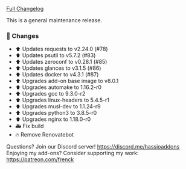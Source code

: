 [Full Changelog][changelog]

This is a general maintenance release.

### 🔨 Changes

- ⬆ Updates requests to v2.24.0 (#78)
- ⬆ Updates psutil to v5.7.2 (#83)
- ⬆ Updates zeroconf to v0.28.1 (#85)
- ⬆ Updates glances to v3.1.5 (#86)
- ⬆ Updates docker to v4.3.1 (#87)
- ⬆ Upgrades add-on base image to v8.0.1
- ⬆ Upgrades automake to 1.16.2-r0
- ⬆ Upgrades gcc to 9.3.0-r2
- ⬆ Upgrades linux-headers to 5.4.5-r1
- ⬆ Upgrades musl-dev to 1.1.24-r9
- ⬆ Upgrades python3 to 3.8.5-r0
- ⬆ Upgrades nginx to 1.18.0-r0
- 🚑 Fix build
- 🔥 Remove Renovatebot

[changelog]: https://github.com/hassio-addons/addon-glances/compare/v0.8.0...v0.9.0

Questions? Join our Discord server! https://discord.me/hassioaddons
Enjoying my add-ons? Consider supporting my work: https://patreon.com/frenck